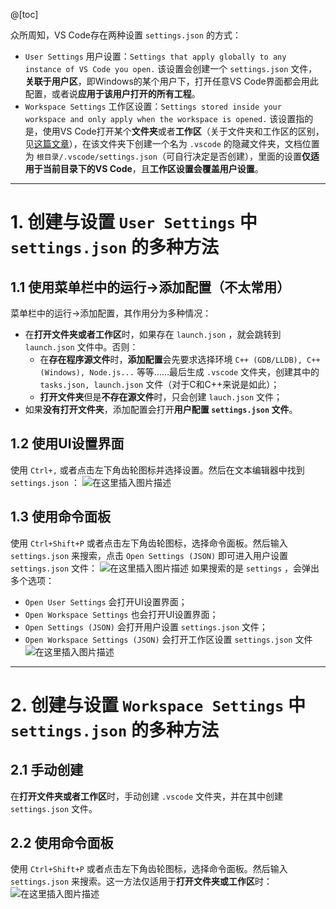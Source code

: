 @[toc]

众所周知，VS Code存在两种设置 `settings.json` 的方式：
- `User Settings` 用户设置：`Settings that apply globally to any instance of VS Code you open.` 该设置会创建一个 `settings.json` 文件，**关联于用户区**，即Windows的某个用户下，打开任意VS Code界面都会用此配置，或者说**应用于该用户打开的所有工程**。
- `Workspace Settings` 工作区设置：`Settings stored inside your workspace and only apply when the workspace is opened.` 该设置指的是，使用VS Code打开某个**文件夹**或者**工作区**（关于文件夹和工作区的区别，见[这篇文章](https://memcpy0.blog.csdn.net/article/details/118385489)），在该文件夹下创建一个名为 `.vscode` 的隐藏文件夹，文档位置为 `根目录/.vscode/settings.json`（可自行决定是否创建），里面的设置**仅适用于当前目录下的VS Code**，且**工作区设置会覆盖用户设置**。


---
# 1. 创建与设置 `User Settings` 中 `settings.json` 的多种方法

## 1.1 使用菜单栏中的运行->添加配置（不太常用）
菜单栏中的运行->添加配置，其作用分为多种情况：
- 在**打开文件夹或者工作区**时，如果存在 `launch.json` ，就会跳转到 `launch.json` 文件中。否则：
	- 在**存在程序源文件**时，**添加配置**会先要求选择环境 `C++ (GDB/LLDB), C++ (Windows), Node.js...` 等等……最后生成 `.vscode` 文件夹，创建其中的 `tasks.json, launch.json` 文件（对于C和C++来说是如此）；
	- **打开文件夹**但是**不存在源文件**时，只会创建 `lauch.json` 文件；
- 如果**没有打开文件夹**，添加配置会打开**用户配置 `settings.json` 文件**。

## 1.2 使用UI设置界面
使用 `Ctrl+,` 或者点击左下角齿轮图标并选择设置。然后在文本编辑器中找到 `settings.json` ：
![在这里插入图片描述](https://img-blog.csdnimg.cn/20210630160955412.png?x-oss-process=image/watermark,type_ZmFuZ3poZW5naGVpdGk,shadow_10,text_aHR0cHM6Ly9ibG9nLmNzZG4ubmV0L215UmVhbGl6YXRpb24=,size_16,color_FFFFFF,t_70)

## 1.3 使用命令面板
使用 `Ctrl+Shift+P` 或者点击左下角齿轮图标，选择命令面板。然后输入 `settings.json` 来搜索，点击 `Open Settings (JSON)` 即可进入用户设置 `settings.json` 文件：
![在这里插入图片描述](https://img-blog.csdnimg.cn/20210630161141173.png?x-oss-process=image/watermark,type_ZmFuZ3poZW5naGVpdGk,shadow_10,text_aHR0cHM6Ly9ibG9nLmNzZG4ubmV0L215UmVhbGl6YXRpb24=,size_16,color_FFFFFF,t_70)
如果搜索的是 `settings` ，会弹出多个选项：
- `Open User Settings` 会打开UI设置界面；
- `Open Workspace Settings` 也会打开UI设置界面；
- `Open Settings (JSON)` 会打开用户设置 `settings.json` 文件；
- `Open Workspace Settings (JSON)` 会打开工作区设置 `settings.json` 文件
![在这里插入图片描述](https://img-blog.csdnimg.cn/20210701152336829.png?x-oss-process=image/watermark,type_ZmFuZ3poZW5naGVpdGk,shadow_10,text_aHR0cHM6Ly9ibG9nLmNzZG4ubmV0L215UmVhbGl6YXRpb24=,size_16,color_FFFFFF,t_70)



---
# 2. 创建与设置 `Workspace Settings` 中 `settings.json` 的多种方法
## 2.1 手动创建 
在**打开文件夹或者工作区**时，手动创建 `.vscode` 文件夹，并在其中创建 `settings.json` 文件。
## 2.2 使用命令面板
使用 `Ctrl+Shift+P` 或者点击左下角齿轮图标，选择命令面板。然后输入 `settings.json` 来搜索。这一方法仅适用于**打开文件夹或工作区**时：
 ![在这里插入图片描述](https://img-blog.csdnimg.cn/20210630161517331.png?x-oss-process=image/watermark,type_ZmFuZ3poZW5naGVpdGk,shadow_10,text_aHR0cHM6Ly9ibG9nLmNzZG4ubmV0L215UmVhbGl6YXRpb24=,size_16,color_FFFFFF,t_70)


